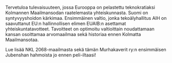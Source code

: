 Tervetuloa tulevaisuuteen, jossa Eurooppa on pelastettu teknokratiaksi Kolmannen Maailmansodan raatelemasta yhteiskunnasta. Suomi on syntyvyyshoidon kärkimaa. Ensimmäinen valtio, jonka tekoälyhallitus AIH on saavuttanut EU:n hallinnollisen elimen EUAIB:n asettamat yhteiskuntatavotteet. Tavoitteet on optimoitu valtioittain noudattamaan kansan osoittamaa arvomaailmaa sekä historiaa ennen Kolmatta Maailmansotaa.

Lue lisää NKL 2068-maailmasta sekä tämän Murhakaverit ry:n ensimmäisen Jubenshan hahmoista jo ennen peli-iltaasi!
